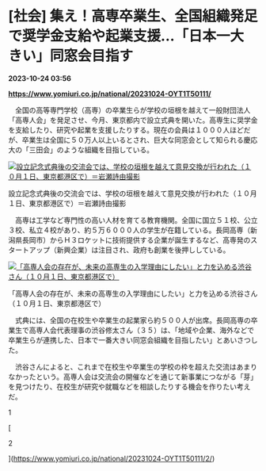 # [社会] 集え！高専卒業生、全国組織発足で奨学金支給や起業支援…「日本一大きい」同窓会目指す

**2023-10-24 03:56**

**https://www.yomiuri.co.jp/national/20231024-OYT1T50111/**

　全国の高等専門学校（高専）の卒業生らが学校の垣根を越えて一般財団法人「高専人会」を発足させ、今月、東京都内で設立式典を開いた。高専生に奨学金を支給したり、研究や起業を支援したりする。現在の会員は１０００人ほどだが、卒業生は全国に５０万人以上いるとされ、巨大な同窓会として知られる慶応大の「三田会」のような組織を目指している。

[![設立記念式典後の交流会では、学校の垣根を越えて意見交換が行われた（１０月１日、東京都港区で）＝岩瀬詩由撮影](https://www.yomiuri.co.jp/media/2023/10/20231024-OYT1I50087-1.jpg)](https://www.yomiuri.co.jp/pluralphoto/20231024-OYT1I50087/)

設立記念式典後の交流会では、学校の垣根を越えて意見交換が行われた（１０月１日、東京都港区で）＝岩瀬詩由撮影

　高専は工学など専門性の高い人材を育てる教育機関。全国に国立５１校、公立３校、私立４校があり、約５万６０００人の学生が在籍している。長岡高専（新潟県長岡市）からＨ３ロケットに技術提供する企業が誕生するなど、高専発のスタートアップ（新興企業）は注目され、政府も創業を後押ししている。

[![「高専人会の存在が、未来の高専生の入学理由にしたい」と力を込める渋谷さん（１０月１日、東京都港区で）](https://www.yomiuri.co.jp/media/2023/10/20231024-OYT1I50086-1.jpg)](https://www.yomiuri.co.jp/pluralphoto/20231024-OYT1I50086/)

「高専人会の存在が、未来の高専生の入学理由にしたい」と力を込める渋谷さん（１０月１日、東京都港区で）

　式典には、全国の在校生や卒業生の起業家ら約５００人が出席。長岡高専の卒業生で高専人会代表理事の渋谷修太さん（３５）は、「地域や企業、海外などで卒業生らが連携した、日本で一番大きい同窓会組織を目指したい」とあいさつした。

　渋谷さんによると、これまで在校生や卒業生の学校の枠を超えた交流はあまりなかったという。高専人会は交流会の開催などを通じて新事業につながる「芽」を見つけたり、在校生が研究や就職などを相談したりする機会を作りたい考えだ。

1

[

2

](https://www.yomiuri.co.jp/national/20231024-OYT1T50111/2/)